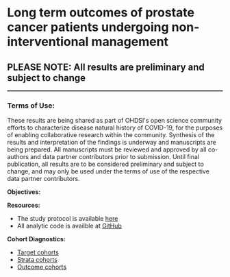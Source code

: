 Long term outcomes of prostate cancer patients undergoing non-interventional management
=============
<h2>PLEASE NOTE: All results are preliminary and subject to change</h2>

<hr class="w-100" style="border-top: black 1px solid;">

<h3>Terms of Use:</h3>
<p>These results are being shared as part of OHDSI's open science community efforts to characterize disease natural history of COVID-19, for the purposes of enabling collaborative research within the community.  Synthesis of the results and interpretation of the findings is underway and manuscripts are being prepared.  All manuscripts must be reviewed and approved by all co-authors and data partner contributors prior to submission.  Until final publication, all results are to be considered preliminary and subject to change, and may only be used under the terms of use of the respective data partner contributors.</p>

**Objectives:**<br>


**Resources:**<br>
- The study protocol is available <a href="">here</a>
- All analytic code is availble at <a href="" target="_blank">GitHub</a>

**Cohort Diagnostics:**<br>
- <a href="">Target cohorts</a>
- <a href="">Strata cohorts</a>
- <a href="">Outcome cohorts</a>
